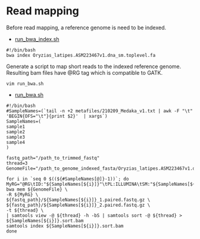 # Read mapping
Before read mapping, a reference genome is need to be indexed.
- [run_bwa_index.sh](scripts/run_bwa_index.sh)
```
#!/bin/bash
bwa index Oryzias_latipes.ASM223467v1.dna_sm.toplevel.fa
```


Generate a script to map short reads to the indexed reference genome.   
Resulting bam files have @RG tag which is compatible to GATK.
```
vim run_bwa.sh
```

- [run_bwa.sh](scripts/run_bwa.sh)
```
#!/bin/bash
#SampleNames=(`tail -n +2 metafiles/210209_Medaka_v1.txt | awk -F "\t" 'BEGIN{OFS="\t"}{print $2}'  | xargs`)
SampleNames=(
sample1
sample2
sample3
sample4
)

fastq_path="/path_to_trimmed_fastq"
thread=3
GenomeFile="/path_to_genome_indexed_fasta/Oryzias_latipes.ASM223467v1.dna_sm.toplevel"

for i in `seq 0 $((${#SampleNames[@]}-1))`; do
MyRG="@RG\tID:"${SampleNames[${i}]}"\tPL:ILLUMINA\tSM:"${SampleNames[${i}]}
bwa mem ${GenomeFile} \
-R ${MyRG} \
${fastq_path}/${SampleNames[${i}]}_1.paired.fastq.gz \
${fastq_path}/${SampleNames[${i}]}_2.paired.fastq.gz \
-t ${thread} \
| samtools view -@ ${thread} -h -bS | samtools sort -@ ${thread} > ${SampleNames[${i}]}.sort.bam
samtools index ${SampleNames[${i}]}.sort.bam
done
```
